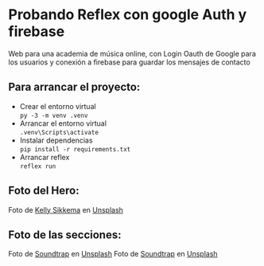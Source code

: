 # Probando Reflex con google Auth y firebase

Web para una academia de música online, con Login Oauth de Google para los usuarios y conexión a firebase para guardar los mensajes de contacto

## Para arrancar el proyecto:
- Crear el entorno virtual  
  ```py -3 -m venv .venv```
- Arrancar el entorno virtual  
```.venv\Scripts\activate```
- Instalar dependencias  
```pip install -r requirements.txt```  
- Arrancar reflex  
```reflex run```

## Foto del Hero:
Foto de [Kelly Sikkema](https://unsplash.com/es/@kellysikkema?utm_content=creditCopyText&utm_medium=referral&utm_source=unsplash) en [Unsplash](https://unsplash.com/es/fotos/auriculares-negros-sobre-papel-blanco-de-impresora-HwU5H9Y6aL8?utm_content=creditCopyText&utm_medium=referral&utm_source=unsplash)
## Foto de las secciones:
Foto de [Soundtrap](https://unsplash.com/@soundtrap?utm_content=creditCopyText&utm_medium=referral&utm_source=unsplash) en [Unsplash](https://unsplash.com/photos/person-playing-black-and-white-piano-V7z8MGbfF5Q?utm_content=creditCopyText&utm_medium=referral&utm_source=unsplash)
Foto de [Soundtrap](https://unsplash.com/@soundtrap?utm_content=creditCopyText&utm_medium=referral&utm_source=unsplash) en [Unsplash](https://unsplash.com/photos/woman-in-gray-long-sleeve-shirt-using-macbook-pro-C-2Wky-LT7k?utm_content=creditCopyText&utm_medium=referral&utm_source=unsplash)
  
  
